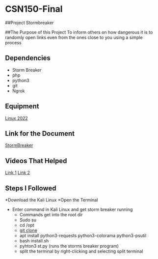 # CSN150-Final

##Project Stormbreaker

##The Purpose of this Project
To inform others on how dangerous it is to randomly open links even from the ones close to you using a simple process


## Dependencies
* Storm Breaker
* php
* python3
* git
* Ngrok

## Equipment
[Linux 2022](https://www.kali.org/get-kali/#kali-virtual-machines)

## Link for the Document
[StormBreaker](https://github.com/ultrasecurity/Storm-Breaker)

## Videos That Helped
[Link 1](https://www.youtube.com/watch?v=UkoPCbp_vBk&ab_channel=SathvikTechtuber)
[Link 2](https://www.youtube.com/watch?v=LYmhwKVNjk4&pp=ygUeaG93IHRvIGZpeCBuZ3JvayBpbiBrYWxpIGxpbnV4)


## Steps I Followed
*Download the Kali Linux
*Open the Terminal
* Enter command in Kali Linux and get storm breaker running 
  * Commands get into the root dir
  * Sudo su
  * cd /opt
  * [git clone](https://github.com/ultrasecurity/Storm-Breaker.git)
  * apt install python3-requests python3-colorama python3-psutil
  * bash install.sh
  * pyhton3 st.py (runs the storms breaker program)
  * split the terminal by right-clicking and selecting split terminal

